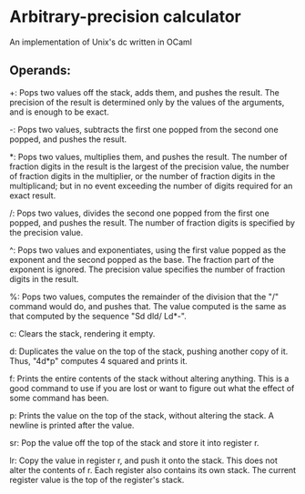 # Arbitrary-precision calculator
An implementation of Unix's dc written in OCaml

## Operands:

+: Pops two values off the stack, adds them, and pushes the result. The precision of the result is determined only by the values of the arguments, and is enough to be exact.

-: Pops two values, subtracts the first one popped from the second one popped, and pushes the result.

\*: Pops two values, multiplies them, and pushes the result. The number of fraction digits in the result is the largest of the precision value, the number of fraction digits in the multiplier, or the number of fraction digits in the multiplicand; but in no event exceeding the number of digits required for an exact result.

/: Pops two values, divides the second one popped from the first one popped, and pushes the result. The number of fraction digits is specified by the precision value.

^: Pops two values and exponentiates, using the first value popped as the exponent and the second popped as the base. The fraction part of the exponent is ignored. The precision value specifies the number of fraction digits in the result.

%: Pops two values, computes the remainder of the division that the "\/" command would do, and pushes that. The value computed is the same as that computed by the sequence "Sd dld/ Ld*-".

c: Clears the stack, rendering it empty.

d: Duplicates the value on the top of the stack, pushing another copy of it. Thus, "4d\*p" computes 4 squared and prints it.

f: Prints the entire contents of the stack without altering anything. This is a good command to use if you are lost or want to figure out what the effect of some command has been.

p: Prints the value on the top of the stack, without altering the stack. A newline is printed after the value.

sr: Pop the value off the top of the stack and store it into register r.

lr: Copy the value in register r, and push it onto the stack. This does not alter the contents of r. Each register also contains its own stack. The current register value is the top of the register's stack.
